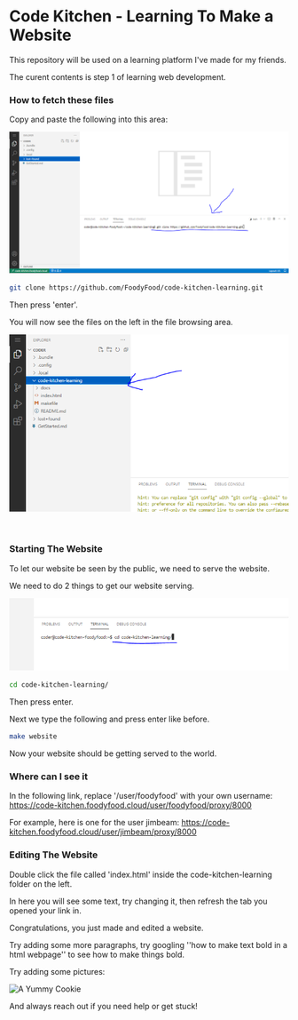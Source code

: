 # Code Kitchen - Learning To Make a Website

This repository will be used on a learning platform I've made for my friends.

The curent contents is step 1 of learning web development.

### How to fetch these files

Copy and paste the following into this area:

![terminal-git-clone](docs/terminal-git.PNG)


```bash
git clone https://github.com/FoodyFood/code-kitchen-learning.git
```
Then press 'enter'.

You will now see the files on the left in the file browsing area.

![git-files](docs/git-files.PNG)

<br>

### Starting The Website

To let our website be seen by the public, we need to serve the website.

We need to do 2 things to get our website serving.

![cd-to-repo](docs/cd-to-repo-dir.PNG)

```bash
cd code-kitchen-learning/
```
Then press enter.

Next we type the following and press enter like before.

```bash
make website
```

Now your website should be getting served to the world.

### Where can I see it

In the following link, replace '/user/foodyfood' with your own username:
https://code-kitchen.foodyfood.cloud/user/foodyfood/proxy/8000

For example, here is one for the user jimbeam:
https://code-kitchen.foodyfood.cloud/user/jimbeam/proxy/8000

### Editing The Website

Double click the file called 'index.html' inside the code-kitchen-learning folder on the left.

In here you will see some text, try changing it, then refresh the tab you opened your link in. 

Congratulations, you just made and edited a website.

Try adding some more paragraphs, try googling ''how to make text bold in a html webpage'' to see how to make things bold.

Try adding some pictures:

<img src="https://foodyfood.cloud/images/logo.png" alt="A Yummy Cookie">

And always reach out if you need help or get stuck!